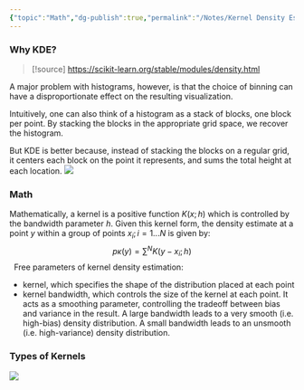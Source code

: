 ```yaml
---
{"topic":"Math","dg-publish":true,"permalink":"/Notes/Kernel Density Estimation/","dgPassFrontmatter":true,"noteIcon":""}
---
```


### Why KDE?

> [!source]
>  https://scikit-learn.org/stable/modules/density.html

A major problem with histograms, however, is that the choice of binning can have a disproportionate effect on the resulting visualization.

Intuitively, one can also think of a histogram as a stack of blocks, one block per point. By stacking the blocks in the appropriate grid space, we recover the histogram. 

But KDE is better because, instead of stacking the blocks on a regular grid, it centers each block on the point it represents, and sums the total height at each location.
![](/img/user/_assets/images/kernel-density-1.png)
### Math
Mathematically, a kernel is a positive function $K(x;h)$ which is controlled by the bandwidth parameter $h$. Given this kernel form, the density estimate at a point $y$ within a group of points $x_i; i=1 ...N$ is given by:
$$p \kappa(y) = \sum^N K(y-x_i; h)$$
 
Free parameters of kernel density estimation:
- kernel, which specifies the shape of the distribution placed at each point
- kernel bandwidth, which controls the size of the kernel at each point. It acts as a smoothing parameter, controlling the tradeoff between bias and variance in the result. A large bandwidth leads to a very smooth (i.e. high-bias) density distribution. A small bandwidth leads to an unsmooth (i.e. high-variance) density distribution.

### Types of Kernels
![](/img/user/_assets/images/kernel-density-2.png)